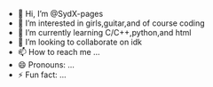 - 👋 Hi, I’m @SydX-pages
- 👀 I’m interested in girls,guitar,and of course coding
- 🌱 I’m currently learning C/C++,python,and html
- 💞️ I’m looking to collaborate on idk
- 📫 How to reach me ...
- 😄 Pronouns: ...
- ⚡ Fun fact: ...

<!---
SydX-pages/SydX-pages is a ✨ special ✨ repository because its `README.md` (this file) appears on your GitHub profile.
You can click the Preview link to take a look at your changes.
--->
